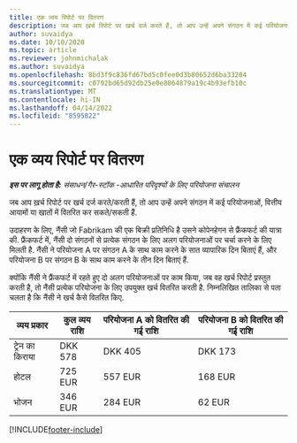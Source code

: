 ```yaml
---
title: एक व्यय रिपोर्ट पर वितरण
description: जब आप ख़र्च रिपोर्ट पर खर्च दर्ज करते हैं, तो आप उन्हें अपने संगठन में कई परियोजनाओं, वित्तीय आयामों या खातों में वितरित कर सकते हैं.
author: suvaidya
ms.date: 10/10/2020
ms.topic: article
ms.reviewer: johnmichalak
ms.author: suvaidya
ms.openlocfilehash: 8bd3f9c836fd67bd5c0fee0d3b80652d6ba33204
ms.sourcegitcommit: c0792bd65d92db25e0e8864879a19c4b93efb10c
ms.translationtype: MT
ms.contentlocale: hi-IN
ms.lasthandoff: 04/14/2022
ms.locfileid: "8595822"
---
```

# <a name="distributions-on-an-expense-report"></a>एक व्यय रिपोर्ट पर वितरण

_**इस पर लागू होता है:** संसाधन/गैर-स्टॉक -आधारित परिदृश्यों के लिए परियोजना संचालन_

जब आप ख़र्च रिपोर्ट पर खर्च दर्ज करते/करती हैं, तो आप उन्हें अपने संगठन में कई परियोजनाओं, वित्तीय आयामों या खातों में वितरित कर सकते/सकती हैं.

उदाहरण के लिए, नैंसी जो Fabrikam की एक बिक्री प्रतिनिधि है उसने कोपेनहेगन से फ्रैंकफर्ट की यात्रा की. फ्रैंकफर्ट में, नैंसी दो संगठनों से प्रत्येक संगठन के लिए अलग परियोजनाओं पर चर्चा करने के लिए मिलती है. नैंसी ने परियोजना A पर संगठन A के साथ काम करने के सात व्यापारिक दिन बिताएं हैं, और परियोजना B पर संगठन B के साथ काम करने के तीन दिन बिताएं हैं.

क्योंकि नैंसी ने फ्रैंकफर्ट में रहते हुए दो अलग परियोजनाओं पर काम किया, जब वह खर्च रिपोर्ट प्रस्तुत करती है, तो नैंसी प्रत्येक परियोजना के लिए उपयुक्त खर्च वितरित करती है. निम्नलिखित तालिका से पता चलता है कि नैंसी ने खर्च कैसे वितरित किए.

| व्यय प्रकार | कुल व्यय राशि | परियोजना A को वितरित की गई राशि | परियोजना B को वितरित की गई राशि |
|--------------|----------------------|---------------------------------|---------------------------------|
| ट्रेन का किराया   | DKK 578              | DKK 405                         | DKK 173                         |
| होटल        | 725 EUR              | 557 EUR                         | 168 EUR                         |
| भोजन        | 346 EUR              | 284 EUR                         | 62 EUR                          |


[!INCLUDE[footer-include](../includes/footer-banner.md)]